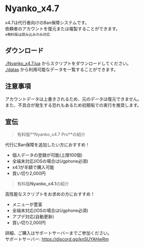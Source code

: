 # Nyanko_x4.7
x4.7は代行者向けのBan保障システムです。  
依頼者のアカウントを復元または複製することができます。  
<sup>※無料版は読み込みのみ対応</sup>

## ダウンロード
[./Nyanko_x4.7.lua](https://github.com/Rento055/x4.7/blob/main/Nyanko_x4.7.lua) からスクリプトをダウンロードしてください。  
[./datas](https://github.com/Rento055/x4.7/blob/main/datas) から利用可能なデータを一覧することができます。

## 注意事項  
アカウントデータは上書きされるため、元のデータは復元できません。  
また、不具合が発生する恐れもあるため初期垢での実行を推奨します。  

## 宣伝
> 有料版**Nyanko_x4.7 Pro­**の紹介

代行にBan保障を追加したい方におすすめ！
- 個人データの登録が可能(上限100個)  
- 全端末対応(IOSの場合はUgphone必須)  
- x4.1が半額で購入可能  
- 買い切り2,000円  
  
> 有料版**Nyanko_x4.1**の紹介

高性能なスクリプトをお求めの方におすすめ！  
- メニューが豊富  
- 全端末対応(IOSの場合はUgphone必須)  
- アプデ対応(自動更新)  
- 買い切り2,000円  

詳細、ご購入はサポートサーバーまでご参加ください。  
サポートサーバー: https://discord.gg/knSUYAHwRm
